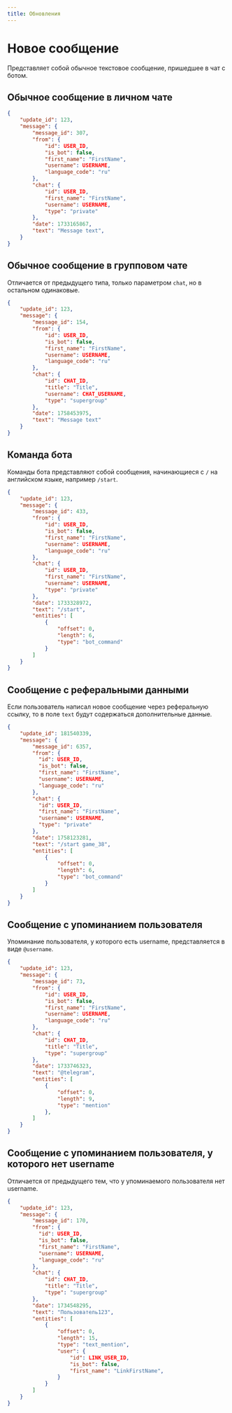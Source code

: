 ```yaml
---
title: Обновления
---
```


# Новое сообщение
Представляет собой обычное текстовое сообщение, пришедшее в чат с ботом.

## Обычное сообщение в личном чате
```json
{
    "update_id": 123,
    "message": {
        "message_id": 307,
        "from": {
            "id": USER_ID,
            "is_bot": false,
            "first_name": "FirstName",
            "username": USERNAME,
            "language_code": "ru"
        },
        "chat": {
            "id": USER_ID,
            "first_name": "FirstName",
            "username": USERNAME,
            "type": "private"
        },
        "date": 1733165867,
        "text": "Message text",
    }
}
```

## Обычное сообщение в групповом чате
Отличается от предыдущего типа, только параметром `chat`, но в остальном одинаковые.
```json
{
    "update_id": 123,
    "message": {
        "message_id": 154,
        "from": {
            "id": USER_ID,
            "is_bot": false,
            "first_name": "FirstName",
            "username": USERNAME,
            "language_code": "ru"
        },
        "chat": {
            "id": CHAT_ID,
            "title": "Title",
            "username": CHAT_USERNAME,
            "type": "supergroup"
        },
        "date": 1758453975,
        "text": "Message text"
    }
}
```

## Команда бота
Команды бота представляют собой сообщения, начинающиеся с `/` на английском языке, например `/start`.
```json
{
    "update_id": 123,
    "message": {
        "message_id": 433,
        "from": {
            "id": USER_ID,
            "is_bot": false,
            "first_name": "FirstName",
            "username": USERNAME,
            "language_code": "ru"
        },
        "chat": {
            "id": USER_ID,
            "first_name": "FirstName",
            "username": USERNAME,
            "type": "private"
        },
        "date": 1733328972,
        "text": "/start",
        "entities": [
            {
                "offset": 0,
                "length": 6,
                "type": "bot_command"
            }
        ]
    }
}
```

## Сообщение с реферальными данными
Если пользователь написал новое сообщение через реферальную ссылку, то в поле `text` будут содержаться дополнительные данные.
```json
{
    "update_id": 181540339,
    "message": {
        "message_id": 6357,
        "from": {
          "id": USER_ID,
          "is_bot": false,
          "first_name": "FirstName",
          "username": USERNAME,
          "language_code": "ru"
        },
        "chat": {
          "id": USER_ID,
          "first_name": "FirstName",
          "username": USERNAME,
          "type": "private"
        },
        "date": 1758123281,
        "text": "/start game_38",
        "entities": [
            {
                "offset": 0,
                "length": 6,
                "type": "bot_command"
            }
        ]
    }
}
```

## Сообщение с упоминанием пользователя
Упоминание пользователя, у которого есть username, представляется в виде `@username`.
```json
{
    "update_id": 123,
    "message": {
        "message_id": 73,
        "from": {
            "id": USER_ID,
            "is_bot": false,
            "first_name": "FirstName",
            "username": USERNAME,
            "language_code": "ru"
        },
        "chat": {
            "id": CHAT_ID,
            "title": "Title",
            "type": "supergroup"
        },
        "date": 1733746323,
        "text": "@telegram",
        "entities": [
            {
                "offset": 0,
                "length": 9,
                "type": "mention"
            },
        ]
    }
}
```

## Сообщение с упоминанием пользователя, у которого нет username
Отличается от предыдущего тем, что у упоминаемого пользователя нет username.
```json
{
    "update_id": 123,
    "message": {
        "message_id": 170,
        "from": {
          "id": USER_ID,
          "is_bot": false,
          "first_name": "FirstName",
          "username": USERNAME,
          "language_code": "ru"
        },
        "chat": {
            "id": CHAT_ID,
            "title": "Title",
            "type": "supergroup"
        },
        "date": 1734548295,
        "text": "Пользователь123",
        "entities": [
            {
                "offset": 0,
                "length": 15,
                "type": "text_mention",
                "user": {
                    "id": LINK_USER_ID,
                    "is_bot": false,
                    "first_name": "LinkFirstName",
                }
            }
        ]
    }
}
```
